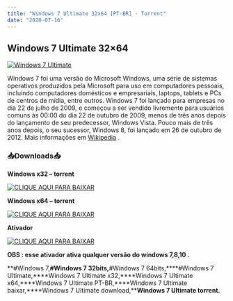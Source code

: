 ```yaml
---
title: "Windows 7 Ultimate 32x64 [PT-BR] - Torrent"
date: "2020-07-16"
---
```


## Windows 7 Ultimate 32×64

[![](https://1.bp.blogspot.com/--I7H6DWDYL0/XwRTszUqdfI/AAAAAAAAAyY/5qDFweWY3ggwxhS7JoLLk7BDHCKBNHDWQCLcBGAsYHQ/s640/Windows7UltimateDownload.jpg "Windows 7 Ultimate")](https://1.bp.blogspot.com/--I7H6DWDYL0/XwRTszUqdfI/AAAAAAAAAyY/5qDFweWY3ggwxhS7JoLLk7BDHCKBNHDWQCLcBGAsYHQ/s1600/Windows7UltimateDownload.jpg)

Windows 7 foi uma versão do Microsoft Windows, uma série de sistemas operativos produzidos pela Microsoft para uso em computadores pessoais, incluindo computadores domésticos e empresariais, laptops, tablets e PCs de centros de mídia, entre outros. Windows 7 foi lançado para empresas no dia 22 de julho de 2009, e começou a ser vendido livremente para usuários comuns às 00:00 do dia 22 de outubro de 2009, menos de três anos depois do lançamento de seu predecessor, Windows Vista. Pouco mais de três anos depois, o seu sucessor, Windows 8, foi lançado em 26 de outubro de 2012. Mais informações em [Wikipedia](https://pt.wikipedia.org/wiki/Windows_7) .

  

### 📥Downloads📥

**Windows x32 – torrent**

[![](https://1.bp.blogspot.com/-RBh2DeQzAe8/XwRU-bThfxI/AAAAAAAAAyk/mhrHLuqp6DADYjlr9cMsETB9z8v9liz0wCLcBGAsYHQ/s320/3185816cd74683d96d375aa5f1443064.png "CLIQUE AQUI PARA BAIXAR")](https://stfly.me/RS5Si)

**Windows x64 – torrent**

[![](https://1.bp.blogspot.com/-RBh2DeQzAe8/XwRU-bThfxI/AAAAAAAAAyk/mhrHLuqp6DADYjlr9cMsETB9z8v9liz0wCLcBGAsYHQ/s320/3185816cd74683d96d375aa5f1443064.png "CLIQUE AQUI PARA BAIXAR")](https://stfly.me/lmH0WEj)

**Ativador**

[![](https://1.bp.blogspot.com/-RBh2DeQzAe8/XwRU-bThfxI/AAAAAAAAAyk/mhrHLuqp6DADYjlr9cMsETB9z8v9liz0wCLcBGAsYHQ/s320/3185816cd74683d96d375aa5f1443064.png "CLIQUE AQUI PARA BAIXAR")](https://stfly.me/AlHVowyC)

**OBS : esse ativador ativa qualquer versão do windows 7,8,10 .**

**#Windows 7,****#Windows 7 32bits,****#Windows 7 64bits,****#Windows 7 Ultimate,****Windows 7 Ultimate x32,****Windows 7 Ultimate x64,****Windows 7 Ultimate PT-BR,****Windows 7 Ultimate baixar,****Windows 7 Ultimate download,****Windows 7 Ultimate torrent.**
